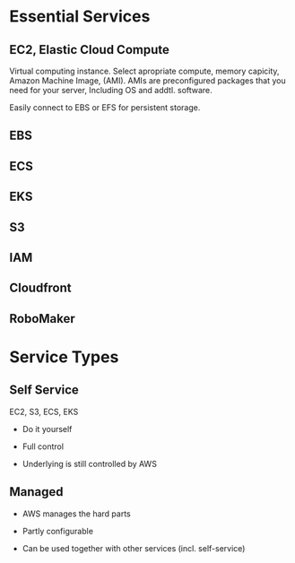  # Essential Services 

 ## EC2, Elastic Cloud Compute

 Virtual computing instance. 
 Select apropriate compute, memory capicity, Amazon Machine Image, (AMI).
 AMIs are preconfigured packages that you need for your server, Including OS and addtl. software.
 
 Easily connect to EBS or EFS for persistent storage. 

 ## EBS 

 ## ECS

 ## EKS

 ## S3

 ## IAM

 ## 

 ## Cloudfront

 ## RoboMaker



# Service Types

 ## Self Service

 EC2, S3, ECS, EKS

 - Do it yourself

 - Full control

 - Underlying is still controlled by AWS


 ## Managed

 - AWS manages the hard parts 

 - Partly configurable

 - Can be used together with other services (incl. self-service)
